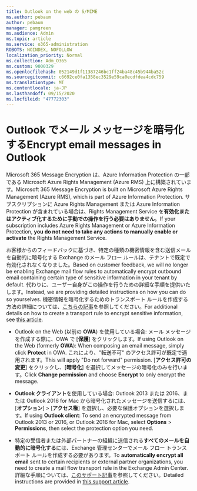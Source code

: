```yaml
---
title: Outlook on the web の S/MIME
ms.author: pebaum
author: pebaum
manager: pamgreen
ms.audience: Admin
ms.topic: article
ms.service: o365-administration
ROBOTS: NOINDEX, NOFOLLOW
localization_priority: Normal
ms.collection: Adm_O365
ms.custom: 9000329
ms.openlocfilehash: 052149d1f11387246bc1ff24ba48c45b944ba52c
ms.sourcegitcommit: c6692ce0fa1358ec3529e59ca0ecdfdea4cdc759
ms.translationtype: MT
ms.contentlocale: ja-JP
ms.lasthandoff: 09/15/2020
ms.locfileid: "47772303"
---
```

# <a name="encrypt-email-messages-in-outlook"></a><span data-ttu-id="cc5b0-102">Outlook でメール メッセージを暗号化する</span><span class="sxs-lookup"><span data-stu-id="cc5b0-102">Encrypt email messages in Outlook</span></span>

<span data-ttu-id="cc5b0-103">Microsoft 365 Message Encryption は、Azure Information Protection の一部である Microsoft Azure Rights Management (Azure RMS) 上に構築されています。</span><span class="sxs-lookup"><span data-stu-id="cc5b0-103">Microsoft 365 Message Encryption is built on Microsoft Azure Rights Management (Azure RMS), which is part of Azure Information Protection.</span></span> <span data-ttu-id="cc5b0-104">サブスクリプションに Azure Rights Management または Azure Information Protection が含まれている場合は、Rights Management Service を**有効化またはアクティブ化するために手動での操作を行う必要はありません**。</span><span class="sxs-lookup"><span data-stu-id="cc5b0-104">If your subscription includes Azure Rights Management or Azure Information Protection, **you do not need to take any actions to manually enable or activate** the Rights Management Service.</span></span>

<span data-ttu-id="cc5b0-105">お客様からのフィードバックに基づき、特定の種類の機密情報を含む送信メールを自動的に暗号化する Exchange のメール フロー ルールは、テナントで既定で有効化されなくなりました。</span><span class="sxs-lookup"><span data-stu-id="cc5b0-105">Based on customer feedback, we will no longer be enabling Exchange mail flow rules to automatically encrypt outbound email containing certain type of sensitive information in your tenant by default.</span></span> <span data-ttu-id="cc5b0-106">代わりに、ユーザー自身がこの操作を行うための詳細な手順を提供いたします。</span><span class="sxs-lookup"><span data-stu-id="cc5b0-106">Instead, we are providing detailed instructions on how you can do so yourselves.</span></span> <span data-ttu-id="cc5b0-107">機密情報を暗号化するためのトランスポート ルールを作成する方法の詳細については、[こちらの記事](https://aka.ms/OmeEtr)を参照してください。</span><span class="sxs-lookup"><span data-stu-id="cc5b0-107">For additional details on how to create a transport rule to encrypt sensitive information, see [this article](https://aka.ms/OmeEtr).</span></span>

- <span data-ttu-id="cc5b0-108">Outlook on the Web (以前の **OWA**) を使用している場合: メール メッセージを作成する際に、OWA で [**保護**] をクリックします。</span><span class="sxs-lookup"><span data-stu-id="cc5b0-108">If using Outlook on the Web (formerly **OWA**): When composing an email message, simply click **Protect** in OWA.</span></span> <span data-ttu-id="cc5b0-109">これにより、"転送不可" のアクセス許可が既定で適用されます。</span><span class="sxs-lookup"><span data-stu-id="cc5b0-109">This will apply "Do not forward" permission.</span></span> <span data-ttu-id="cc5b0-110">[**アクセス許可の変更**] をクリックし、[**暗号化**] を選択してメッセージの暗号化のみを行います。</span><span class="sxs-lookup"><span data-stu-id="cc5b0-110">Click **Change permission** and choose **Encrypt** to only encrypt the message.</span></span>

- <span data-ttu-id="cc5b0-111">**Outlook クライアント**を使用している場合: Outlook 2013 または 2016、または Outlook 2016 for Mac から暗号化されたメッセージを送信するには、[**オプション**]  >  [**アクセス権**] を選択し、必要な保護オプションを選択します。</span><span class="sxs-lookup"><span data-stu-id="cc5b0-111">If using **Outlook client**: To send an encrypted message from Outlook 2013 or 2016, or Outlook 2016 for Mac, select **Options** > **Permissions**, then select the protection option you need.</span></span>

- <span data-ttu-id="cc5b0-112">特定の受信者または外部パートナーの組織に送信される**すべてのメールを自動的に暗号化する**には、Exchange 管理センターでメール フロー トランスポート ルールを作成する必要があります。</span><span class="sxs-lookup"><span data-stu-id="cc5b0-112">To **automatically encrypt all email** sent to certain recipients or external partner organizations, you need to create a mail flow transport rule in the Exchange Admin Center.</span></span> <span data-ttu-id="cc5b0-113">詳細な手順については、[このサポート記事](https://docs.microsoft.com/microsoft-365/compliance/define-mail-flow-rules-to-encrypt-email#create-mail-flow-rules-to-encrypt-email-messages-with-the-new-ome-capabilities)を参照してください。</span><span class="sxs-lookup"><span data-stu-id="cc5b0-113">Detailed instructions are provided in [this support article](https://docs.microsoft.com/microsoft-365/compliance/define-mail-flow-rules-to-encrypt-email#create-mail-flow-rules-to-encrypt-email-messages-with-the-new-ome-capabilities).</span></span>

